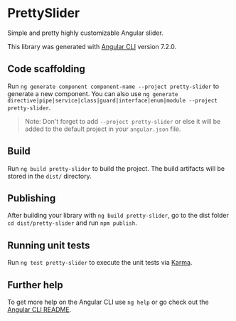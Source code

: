 # PrettySlider

Simple and pretty highly customizable Angular slider.

This library was generated with [Angular CLI](https://github.com/angular/angular-cli) version 7.2.0.

## Code scaffolding

Run `ng generate component component-name --project pretty-slider` to generate a new component. You can also use `ng generate directive|pipe|service|class|guard|interface|enum|module --project pretty-slider`.
> Note: Don't forget to add `--project pretty-slider` or else it will be added to the default project in your `angular.json` file. 

## Build

Run `ng build pretty-slider` to build the project. The build artifacts will be stored in the `dist/` directory.

## Publishing

After building your library with `ng build pretty-slider`, go to the dist folder `cd dist/pretty-slider` and run `npm publish`.

## Running unit tests

Run `ng test pretty-slider` to execute the unit tests via [Karma](https://karma-runner.github.io).

## Further help

To get more help on the Angular CLI use `ng help` or go check out the [Angular CLI README](https://github.com/angular/angular-cli/blob/master/README.md).
